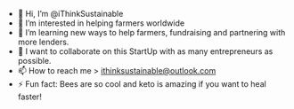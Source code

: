- 👋 Hi, I’m @iThinkSustainable
- 👀 I’m interested in helping farmers worldwide
- 🌱 I’m learning new ways to help farmers, fundraising and partnering with more lenders.
- 💞️ I want to collaborate on this StartUp with as many entrepreneurs as possible.
- 📫 How to reach me > ithinksustainable@outlook.com
- ⚡ Fun fact: Bees are so cool and keto is amazing if you want to heal faster!

<!---
iThinkSustainable/iThinkSustainable is a ✨ special ✨ repository because its `README.md` (this file) appears on your GitHub profile.
You can click the Preview link to take a look at your changes.
--->
